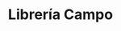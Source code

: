 ---
title: "Librería Campo"
url: /ciudad-autonoma-de-buenos-aires/libreria-campo/
shop: Schreibwaren
---